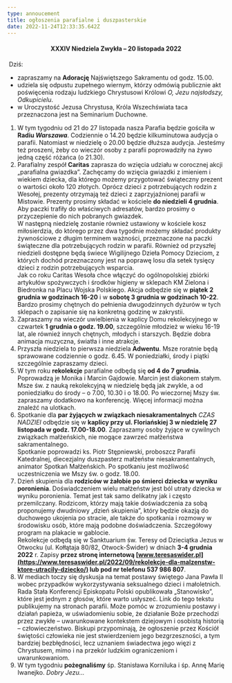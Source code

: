```yaml
---
type: annoucement
title: ogłoszenia parafialne i duszpasterskie
date: 2022-11-24T12:33:35.642Z
---
```

<h4 style="text-align:center;">XXXIV Niedziela Zwykła – 20 listopada 2022</h4>

 Dziś:

* zapraszamy na **Adorację** Najświętszego Sakramentu od godz. 15.00.
* udziela się odpustu zupełnego wiernym, którzy odmówią publicznie akt poświęcenia rodzaju ludzkiego Chrystusowi Królowi *O, Jezu najsłodszy, Odkupicielu*.
* w Uroczystość Jezusa Chrystusa, Króla Wszechświata taca przeznaczona jest na Seminarium Duchowne.

1. W tym tygodniu od 21 do 27 listopada nasza Parafia będzie gościła w **Radiu *Warszawa***. Codziennie o 14.20 będzie kilkuminutowa audycja o parafii. Natomiast w niedzielę o 20.00 będzie dłuższa audycja. Jesteśmy też proszeni, żeby co wieczór osoby z parafii poprowadziły na żywo jedną część różańca (o 21.30).
2. Parafialny zespół **Caritas** zaprasza do wzięcia udziału w corocznej akcji „parafialna gwiazdka”. Zachęcamy do wzięcia gwiazdki z imieniem i wiekiem dziecka, dla którego możemy przygotować świąteczny prezent o wartości około 120 złotych. Oprócz dzieci z potrzebujących rodzin z Wesołej, prezenty otrzymają też dzieci z zaprzyjaźnionej parafii w Mistowie. Prezenty prosimy składać w kościele **do niedzieli 4 grudnia**. Aby paczki trafiły do właściwych adresatów, bardzo prosimy o przyczepienie do nich pobranych gwiazdek. \
   W następną niedzielę zostanie również ustawiony w kościele kosz miłosierdzia, do którego przez dwa tygodnie możemy składać produkty żywnościowe z długim terminem ważności, przeznaczone na paczki świąteczne dla potrzebujących rodzin w parafii. Również od przyszłej niedzieli dostępne będą świece Wigilijnego Dzieła Pomocy Dzieciom, z których dochód przeznaczony jest na poprawę losu dla setek tysięcy dzieci z rodzin potrzebujących wsparcia.\
   Jak co roku Caritas Wesoła chce włączyć do ogólnopolskiej zbiórki artykułów spożywczych i środków higieny w sklepach KM Zielona i Biedronka na Placu Wojska Polskiego. Akcja odbędzie się w **piątek** **2 grudnia w godzinach 16-20** i w **sobotę 3 grudnia w godzinach 10-22**. Bardzo prosimy chętnych do pełnienia dwugodzinnych dyżurów w tych sklepach o zapisanie się na konkretną godzinę w zakrystii.
3. Zapraszamy na wieczór uwielbienia w kaplicy Domu rekolekcyjnego w czwartek **1 grudnia o godz. 19.00**, szczególnie młodzież w wieku 16-19 lat, ale również innych chętnych, młodych i starszych. Będzie dobra animacja muzyczna, światła i inne atrakcje.
4. Przyszła niedziela to pierwsza niedziela **Adwentu**. Msze roratnie będą sprawowane codziennie o godz. 6.45. W poniedziałki, środy i piątki szczególnie zapraszamy dzieci.
5. W tym roku **rekolekcje** parafialne odbędą się **od 4 do 7 grudnia.** Poprowadzą je Monika i Marcin Gajdowie. Marcin jest diakonem stałym. Msze św. z nauką rekolekcyjną w niedzielę będą jak zwykle, a od poniedziałku do środy – o 7.00, 10.30 i o 18.00. Po wieczornej Mszy św. zapraszamy dodatkowo na konferencję. Więcej informacji można znaleźć na ulotkach.
6. Spotkanie dla **par żyjących w związkach niesakramentalnych** *CZAS NADZIEI* odbędzie się w **kaplicy przy ul. Floriańskiej 3 w niedzielę 27 listopada w godz. 17.00-18.00**. Zapraszamy osoby żyjące w cywilnych związkach małżeńskich, nie mogące zawrzeć małżeństwa sakramentalnego.\
   Spotkanie poprowadzi ks. Piotr Stępniewski, proboszcz Parafii Katedralnej, diecezjalny duszpasterz małżeństw niesakramentalnych, animator Spotkań Małżeńskich. Po spotkaniu jest możliwość uczestniczenia we Mszy św. o godz. 18.00.
7. Dzień skupienia dla **rodziców w żałobie po śmierci dziecka w wyniku poronienia**. Doświadczeniem wielu małżeństw jest ból utraty dziecka w wyniku poronienia. Temat jest tak samo delikatny jak i często przemilczany. Rodzicom, którzy mają takie doświadczenia za sobą proponujemy dwudniowy „dzień skupienia”, który będzie okazją do duchowego ukojenia po stracie, ale także do spotkania i rozmowy w środowisku osób, które mają podobne doświadczenia. Szczegółowy program na plakacie w gablocie.\
   Rekolekcje odbędą się w Sanktuarium św. Teresy od Dzieciątka Jezus w Otwocku (ul. Kołłątaja 80/82, Otwock-Świder) w dniach **3-4 grudnia 2022** r. Zapisy **przez stronę internetową [www.teresaswider.pl](https://www.teresaswider.pl/2022/09/rekolekcje-dla-malzenstw-ktore-utracily-dziecko/) lub pod nr telefonu 537 986 807**.
8. W mediach toczy się dyskusja na temat postawy świętego Jana Pawła II wobec przypadków wykorzystywania seksualnego dzieci i małoletnich. Rada Stała Konferencji Episkopatu Polski opublikowała „Stanowisko”, które jest jednym z głosów, które warto usłyszeć. Link do tego tekstu publikujemy na stronach parafii. Może pomóc w zrozumieniu postawy i działań papieża, w uświadomieniu sobie, że działanie Boże przechodzi przez zwykłe – uwarunkowane kontekstem dziejowym i osobistą historią – człowieczeństwo. Biskupi przypominają, że ogłoszenie przez Kościół świętości człowieka nie jest stwierdzeniem jego bezgrzeszności, a tym bardziej bezbłędności, lecz uznaniem świadectwa jego więzi z Chrystusem, mimo i na przekór ludzkim ograniczeniom i uwarunkowaniom.
9. W tym tygodniu **pożegnaliśmy** śp. Stanisława Korniluka i śp. Annę Marię Iwanejko. *Dobry Jezu…*

<!--EndFragment-->